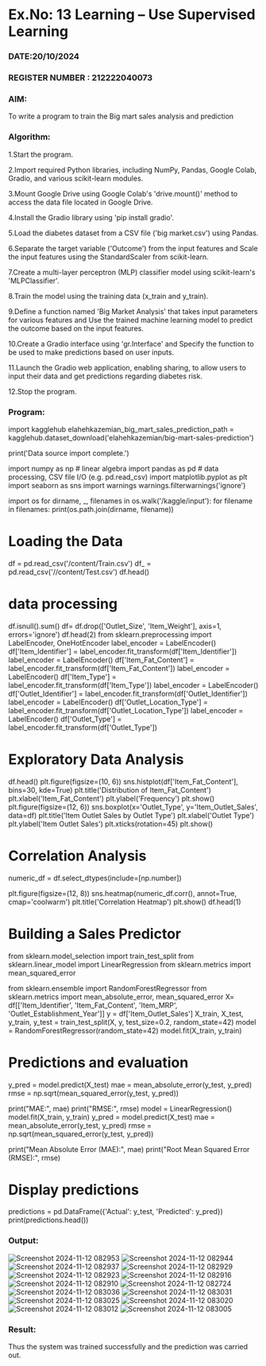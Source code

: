 # Ex.No: 13 Learning – Use Supervised Learning  
### DATE:20/10/2024                                                                            
### REGISTER NUMBER : 212222040073
### AIM: 
To write a program to train the Big mart sales analysis and prediction
###  Algorithm:
1.Start the program.

2.Import required Python libraries, including NumPy, Pandas, Google Colab, Gradio, and various scikit-learn modules.

3.Mount Google Drive using Google Colab's 'drive.mount()' method to access the data file located in Google Drive.

4.Install the Gradio library using 'pip install gradio'.

5.Load the diabetes dataset from a CSV file ('big market.csv') using Pandas.

6.Separate the target variable ('Outcome') from the input features and Scale the input features using the StandardScaler from scikit-learn.

7.Create a multi-layer perceptron (MLP) classifier model using scikit-learn's 'MLPClassifier'.

8.Train the model using the training data (x_train and y_train).

9.Define a function named 'Big Market Analysis' that takes input parameters for various features and Use the trained machine learning model to predict the outcome based on the input features.

10.Create a Gradio interface using 'gr.Interface' and Specify the function to be used to make predictions based on user inputs.

11.Launch the Gradio web application, enabling sharing, to allow users to input their data and get predictions regarding diabetes risk.

12.Stop the program.
### Program:
import kagglehub
elahehkazemian_big_mart_sales_prediction_path = kagglehub.dataset_download('elahehkazemian/big-mart-sales-prediction')

print('Data source import complete.')

import numpy as np # linear algebra
import pandas as pd # data processing, CSV file I/O (e.g. pd.read_csv)
import matplotlib.pyplot as plt
import seaborn as sns
import warnings
warnings.filterwarnings('ignore')

import os
for dirname, _, filenames in os.walk('/kaggle/input'):
    for filename in filenames:
        print(os.path.join(dirname, filename))
# Loading the Data
df = pd.read_csv('/content/Train.csv')
df_ = pd.read_csv('//content/Test.csv')
df.head()
# data processing
df.isnull().sum()
df= df.drop(['Outlet_Size', 'Item_Weight'], axis=1, errors='ignore')
df.head(2)
from sklearn.preprocessing import LabelEncoder, OneHotEncoder
label_encoder = LabelEncoder()
df['Item_Identifier'] = label_encoder.fit_transform(df['Item_Identifier'])
label_encoder = LabelEncoder()
df['Item_Fat_Content'] = label_encoder.fit_transform(df['Item_Fat_Content'])
label_encoder = LabelEncoder()
df['Item_Type'] = label_encoder.fit_transform(df['Item_Type'])
label_encoder = LabelEncoder()
df['Outlet_Identifier'] = label_encoder.fit_transform(df['Outlet_Identifier'])
label_encoder = LabelEncoder()
df['Outlet_Location_Type'] = label_encoder.fit_transform(df['Outlet_Location_Type'])
label_encoder = LabelEncoder()
df['Outlet_Type'] = label_encoder.fit_transform(df['Outlet_Type'])
# Exploratory Data Analysis
df.head()
plt.figure(figsize=(10, 6))
sns.histplot(df['Item_Fat_Content'], bins=30, kde=True)
plt.title('Distribution of Item_Fat_Content')
plt.xlabel('Item_Fat_Content')
plt.ylabel('Frequency')
plt.show()
plt.figure(figsize=(12, 6))
sns.boxplot(x='Outlet_Type', y='Item_Outlet_Sales', data=df)
plt.title('Item Outlet Sales by Outlet Type')
plt.xlabel('Outlet Type')
plt.ylabel('Item Outlet Sales')
plt.xticks(rotation=45)
plt.show()
# Correlation Analysis
numeric_df = df.select_dtypes(include=[np.number])


plt.figure(figsize=(12, 8))
sns.heatmap(numeric_df.corr(), annot=True, cmap='coolwarm')
plt.title('Correlation Heatmap')
plt.show()
df.head(1)
# Building a Sales Predictor
from sklearn.model_selection import train_test_split
from sklearn.linear_model import LinearRegression
from sklearn.metrics import mean_squared_error

from sklearn.ensemble import RandomForestRegressor
from sklearn.metrics import mean_absolute_error, mean_squared_error
X= df[['Item_Identifier', 'Item_Fat_Content', 'Item_MRP', 'Outlet_Establishment_Year']]
y = df['Item_Outlet_Sales']
X_train, X_test, y_train, y_test = train_test_split(X, y, test_size=0.2, random_state=42)
model = RandomForestRegressor(random_state=42)
model.fit(X_train, y_train)

# Predictions and evaluation
y_pred = model.predict(X_test)
mae = mean_absolute_error(y_test, y_pred)
rmse = np.sqrt(mean_squared_error(y_test, y_pred))

print("MAE:", mae)
print("RMSE:", rmse)
model = LinearRegression()
model.fit(X_train, y_train)
y_pred = model.predict(X_test)
mae = mean_absolute_error(y_test, y_pred)
rmse = np.sqrt(mean_squared_error(y_test, y_pred))

print("Mean Absolute Error (MAE):", mae)
print("Root Mean Squared Error (RMSE):", rmse)

# Display predictions
predictions = pd.DataFrame({'Actual': y_test, 'Predicted': y_pred})
print(predictions.head())

### Output:

![Screenshot 2024-11-12 082953](https://github.com/user-attachments/assets/17accb49-1fa1-4f8b-990d-54423992fb6a)
![Screenshot 2024-11-12 082944](https://github.com/user-attachments/assets/3609a5ae-b539-45f4-9993-b714703e441b)
![Screenshot 2024-11-12 082937](https://github.com/user-attachments/assets/c7192f82-3182-4424-8fc5-862e5048186e)
![Screenshot 2024-11-12 082929](https://github.com/user-attachments/assets/74ed4afe-013d-4b1d-bfb8-4544ee97a56e)
![Screenshot 2024-11-12 082923](https://github.com/user-attachments/assets/51195a8a-cbc5-4e63-9832-64931bca9fa8)
![Screenshot 2024-11-12 082916](https://github.com/user-attachments/assets/e17daafc-a48e-4077-a702-6b48f5e933e2)
![Screenshot 2024-11-12 082910](https://github.com/user-attachments/assets/43cabf34-de6a-41bb-a5ea-edcd193c8438)
![Screenshot 2024-11-12 082724](https://github.com/user-attachments/assets/f807e519-92ac-4966-8d43-323a97392b80)
![Screenshot 2024-11-12 083036](https://github.com/user-attachments/assets/e31637e5-a018-4395-9dd8-aa9c2d95b3a8)
![Screenshot 2024-11-12 083031](https://github.com/user-attachments/assets/ad313211-9102-44ba-86b0-b36102a091e6)
![Screenshot 2024-11-12 083025](https://github.com/user-attachments/assets/1742c32e-bc1d-4f08-9ce4-f17e7485ccc6)
![Screenshot 2024-11-12 083020](https://github.com/user-attachments/assets/e2bab541-4b8b-46e1-8df9-37ab3466f88c)
![Screenshot 2024-11-12 083012](https://github.com/user-attachments/assets/c342f7db-b970-4d2a-a120-4ec689f4c3f8)
![Screenshot 2024-11-12 083005](https://github.com/user-attachments/assets/152e0e81-808e-4f2e-adf0-74d56f42f831)



### Result:
Thus the system was trained successfully and the prediction was carried out.
